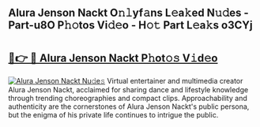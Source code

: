 ## Alura Jenson Nackt O𝚗𝚕yf𝚊ns L𝚎a𝚔ed N𝚞𝚍es - Part-u8O P𝚑𝚘tos Vi𝚍𝚎o - H𝚘𝚝 Part L𝚎a𝚔s o3CYj

# <h2><a href="http://kfbjifw.oniu.top/?m=Alura+Jenson+Nackt">🔗👉 🔴 Alura Jenson Nackt P𝚑ot𝚘𝚜 V𝚒d𝚎o</a></h2>

[![Alura Jenson Nackt Nu𝚍e𝚜](https://i.imgur.com/0qMVB7G.gif)](http://kfbjifw.oniu.top/?m=Alura+Jenson+Nackt)
Virtual entertainer and multimedia creator Alura Jenson Nackt, acclaimed for sharing dance and lifestyle knowledge through trending choreographies and compact clips. Approachability and authenticity are the cornerstones of Alura Jenson Nackt's public persona, but the enigma of his private life continues to intrigue the public.  
